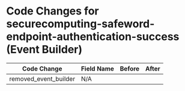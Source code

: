 # Code Changes for securecomputing-safeword-endpoint-authentication-success (Event Builder)

| Code Change | Field Name | Before | After |
|-------------|------------|--------|-------|
| removed_event_builder | N/A |  |  |